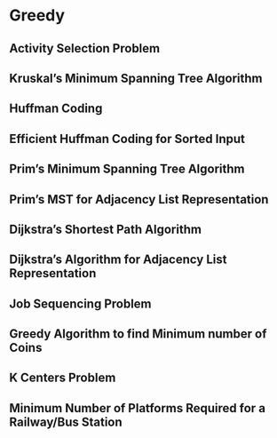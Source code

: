 # Greedy

## Activity Selection Problem
## Kruskal’s Minimum Spanning Tree Algorithm
## Huffman Coding
## Efficient Huffman Coding for Sorted Input
## Prim’s Minimum Spanning Tree Algorithm
## Prim’s MST for Adjacency List Representation
## Dijkstra’s Shortest Path Algorithm
## Dijkstra’s Algorithm for Adjacency List Representation
## Job Sequencing Problem
## Greedy Algorithm to find Minimum number of Coins
## K Centers Problem
## Minimum Number of Platforms Required for a Railway/Bus Station
